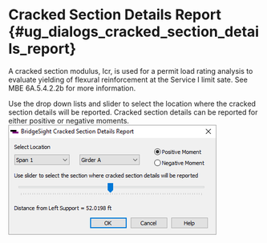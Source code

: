 Cracked Section Details Report {#ug_dialogs_cracked_section_details_report}
=====================
A cracked section modulus, Icr, is used for a permit load rating analysis to evaluate yielding of flexural reinforcement at the Service I limit sate. See MBE 6A.5.4.2.2b for more information.

Use the drop down lists and slider to select the location where the cracked section details will be reported. Cracked section details can be reported for either positive or negative moments.
![](CrackedSectionDetails.png)
